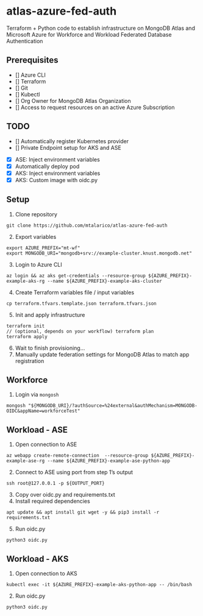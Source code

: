 # atlas-azure-fed-auth
Terraform + Python code to establish infrastructure on MongoDB Atlas and Microsoft Azure for Workforce and Workload Federated Database Authentication

## Prerequisites
- [] Azure CLI
- [] Terraform
- [] Git
- [] Kubectl
- [] Org Owner for MongoDB Atlas Organization
- [] Access to request resources on an active Azure Subscription

## TODO
- [] Automatically register Kubernetes provider
- [] Private Endpoint setup for AKS and ASE
- [x] ASE: Inject environment variables
- [x] Automatically deploy pod
- [x] AKS: Inject environment variables
- [x] AKS: Custom image with oidc.py

## Setup
1. Clone repository
```
git clone https://github.com/mtalarico/atlas-azure-fed-auth
```
2. Export variables
```
export AZURE_PREFIX="mt-wf"
export MONGODB_URI="mongodb+srv://example-cluster.knust.mongodb.net"
```
3. Login to Azure CLI
```
az login && az aks get-credentials --resource-group ${AZURE_PREFIX}-example-aks-rg --name ${AZURE_PREFIX}-example-aks-cluster
```
4. Create Terraform variables file / input variables
```
cp terraform.tfvars.template.json terraform.tfvars.json
```
5. Init and apply infrastructure
```
terraform init
// (optional, depends on your workflow) terraform plan
terraform apply
```
6. Wait to finish provisioning…
7. Manually update federation settings for MongoDB Atlas to match app registration


## Workforce
1. Login via `mongosh`
```
mongosh "${MONGODB_URI}/?authSource=%24external&authMechanism=MONGODB-OIDC&appName=workforceTest"
```


## Workload - ASE
1. Open connection to ASE 
```
az webapp create-remote-connection  --resource-group ${AZURE_PREFIX}-example-ase-rg --name ${AZURE_PREFIX}-example-ase-python-app
```
2. Connect to ASE using port from step 1’s output
```
ssh root@127.0.0.1 -p ${OUTPUT_PORT}
```
3. Copy over oidc.py and requirements.txt
4. Install required dependencies
```
apt update && apt install git wget -y && pip3 install -r requirements.txt
```
5. Run oidc.py
```
python3 oidc.py
```


## Workload - AKS
1. Open connection to AKS
```
kubectl exec -it ${AZURE_PREFIX}-example-aks-python-app -- /bin/bash
```
2. Run oidc.py
```
python3 oidc.py
```




